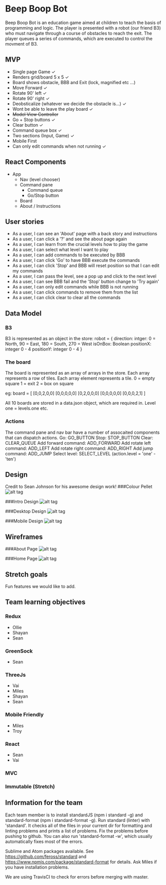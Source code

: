 # Beep Boop Bot

Beep Boop Bot is an education game aimed at children to teach the basis of programming and logic. The player is presented with a robot (our friend B3) who must navigate through a course of obstacles to reach the exit. The player queues a series of commands, which are executed to control the movment of B3.

## MVP

* Single page Game ✓
* Renders grid/board 5 x 5 ✓
* Board shows obstacle, BBB and Exit (lock, magnified etc ...)
* Move Forward ✓
* Rotate 90' left ✓
* Rotate 90' right ✓
* Deobsticalize (whatever we decide the obstacle is...) ✓
* Wont be able to leave the play board ✓
* ~~Model View Controller~~
* Go + Stop buttons ✓
* Clear button ✓
* Command queue box ✓
* Two sections (Input, Game) ✓
* Mobile First
* Can only edit commands when not running ✓

## React Components

* App
	* Nav (level chooser)
	* Command pane
		* Command queue
		* Go/Stop button
	* Board
	* About / Instructions

## User stories

* As a user, I can see an 'About' page with a back story and instructions
* As a user, I can click a '?' and see the about page again
* As a user, I can learn from the crucial levels how to play the game
* As a user, I can select what level I want to play
* As a user, I can add commands to be executed by BBB
* As a user, I can click 'Go' to have BBB execute the commands
* As a user, I can click 'Stop' and BBB will reset position so that I can edit my commands
* As a user, I can pass the level, see a pop up and click to the next level
* As a user, I can see BBB fail and the 'Stop' button change to 'Try again'
* As a user, I can only edit commands while BBB is not running
* As a user, I can click commands to remove them from the list
* As a user, I can click clear to clear all the commands

## Data Model

### B3
B3 is represented as an object in the store:
robot = {
	direction: intger: 0 = North, 90 = East, 180 = South, 270 = West
	isOnBox: Boolean
	positionX: integer 0 - 4
	positionY: integer 0 - 4
}

### The board
The board is represented as an array of arrays in the store. Each array represents a row of tiles. Each array element represents a tile.
0 = empty square
1 = exit
2 = box on square

eg: board = [
	[0,0,2,0,0]
	[0,0,0,0,0]
	[0,2,0,0,0]
	[0,0,0,0,0]
	[0,0,0,2,1]
]

All 10 boards are stored in a data.json object, which are required in. Level one = levels.one etc.

### Actions
The command pane and nav bar have a number of assocaited components that can dispatch actions.
Go: GO_BUTTON
Stop: STOP_BUTTON
Clear: CLEAR_QUEUE
Add forward command: ADD_FORWARD
Add rotate left command: ADD_LEFT
Add rotate right command: ADD_RIGHT
Add jump command: ADD_JUMP
Select level: SELECT_LEVEL (action.level = 'one' - 'ten')

## Design
Credit to Sean Johnson for his awesome design work!
###Colour Pellet 
![alt tag](https://s32.postimg.org/5aq42p8hx/colours.png "Colour Pellet")

###Intro Design 
![alt tag](https://s32.postimg.org/7hqkqxyed/Layout_B3_Intro.png "Intro Design")

###Desktop Design
![alt tag](https://s31.postimg.org/dqi2d0l7f/Layout_B3.png "Desktop Design")

###Mobile Design 
![alt tag](https://s32.postimg.org/4dzj6o89h/Layout_B3_Mobile.png "Mobile Design")

## Wireframes

###About Page
![alt tag](https://s31.postimg.org/crq66ae1n/About_Page.png "About Page")

###Home Page
![alt tag](https://s31.postimg.org/dh3g2brdn/Home_Wireframe.png "Home Page")

## Stretch goals
Fun features we would like to add.

## Team learning objectives

### Redux

* Ollie
* Shayan
* Sean

### GreenSock

* Sean

### ThreeJs

* Vai
* Miles
* Shayan
* Sean

### Mobile Friendly

* Miles
* Troy

### React

* Sean
* Vai

### MVC

### Immutable (Stretch)

## Information for the team

Each team member is to install standardJS (npm i standard -g) and standard-format (npm i standard-format -g).
Run standard (linter) with 'standard'. It checks all of the files in your current dir for formatting and linting problems and prints a list of problems. Fix the problems before pushing to github. You can also run 'standard-format -w', which usually automatically fixes most of the errors.

Sublime and Atom packages available. See https://github.com/feross/standard and https://www.npmjs.com/package/standard-format for details. Ask Miles if you have installation problems.

We are using TravisCI to check for errors before merging with master.
